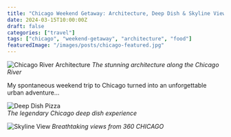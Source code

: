 ```yaml
---
title: "Chicago Weekend Getaway: Architecture, Deep Dish & Skyline Views"
date: 2024-03-15T10:00:00Z
draft: false
categories: ["travel"]
tags: ["chicago", "weekend-getaway", "architecture", "food"]
featuredImage: "/images/posts/chicago-featured.jpg"
---
```


![Chicago River Architecture](/images/posts/chicago-river.jpg)
_The stunning architecture along the Chicago River_

My spontaneous weekend trip to Chicago turned into an unforgettable urban adventure...

![Deep Dish Pizza](/images/posts/chicago-pizza.jpg)  
_The legendary Chicago deep dish experience_

![Skyline View](/images/posts/chicago-skyline.jpg)
_Breathtaking views from 360 CHICAGO_
